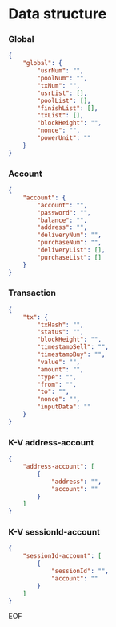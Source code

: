 # Data structure

###  Global

```json
{
    "global": {
        "usrNum": "",
        "poolNum": "",
        "txNum": "",
        "usrList": [],
        "poolList": [],
        "finishList": [],
        "txList": [],
        "blockHeight": "",
        "nonce": "",
        "powerUnit": ""
    }
}
```

### Account

```json
{
    "account": {
    	"account": "",
    	"password": "",
    	"balance": "",
    	"address": "",
    	"deliveryNum": "",
    	"purchaseNum": "",
    	"deliveryList": [],
    	"purchaseList": []
    }
}
```

### Transaction

```json
{
    "tx": {
        "txHash": "",
        "status": "",
        "blockHeight": "",
        "timestampSell": "",
        "timestampBuy": "",
        "value": "",
        "amount": "",
        "type": "",
        "from": "",
        "to": "",
        "nonce": "",
        "inputData": ""
    }
}
```

### K-V address-account

```json
{
    "address-account": [
        {
            "address": "",
            "account": ""
        }
    ]
}
```

### K-V sessionId-account

```json
{
    "sessionId-account": [
        {
            "sessionId": "",
            "account": ""
        }
    ]
}
```

 

EOF